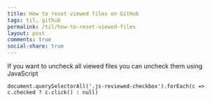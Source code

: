 ```yaml
---
title: How to reset viewed files on GitHub
tags: til, github
permalink: /til/how-to-reset-viewed-files
layout: post
comments: true
social-share: true
---
```


If you want to uncheck all viewed files you can uncheck them using JavaScript

```
document.querySelectorAll('.js-reviewed-checkbox').forEach(c => c.checked ? c.click() : null)
```